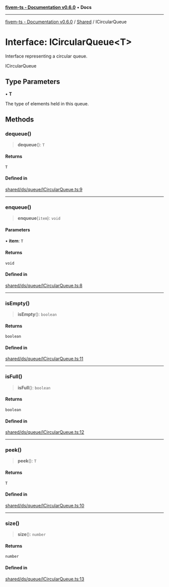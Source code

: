 [**fivem-ts - Documentation v0.6.0**](../../../README.md) • **Docs**

***

[fivem-ts - Documentation v0.6.0](../../../README.md) / [Shared](../README.md) / ICircularQueue

# Interface: ICircularQueue\<T\>

Interface representing a circular queue.

 ICircularQueue

## Type Parameters

• **T**

The type of elements held in this queue.

## Methods

### dequeue()

> **dequeue**(): `T`

#### Returns

`T`

#### Defined in

[shared/ds/queue/ICircularQueue.ts:9](https://github.com/Purpose-Dev/fivem-ts/blob/main/src/shared/ds/queue/ICircularQueue.ts#L9)

***

### enqueue()

> **enqueue**(`item`): `void`

#### Parameters

• **item**: `T`

#### Returns

`void`

#### Defined in

[shared/ds/queue/ICircularQueue.ts:8](https://github.com/Purpose-Dev/fivem-ts/blob/main/src/shared/ds/queue/ICircularQueue.ts#L8)

***

### isEmpty()

> **isEmpty**(): `boolean`

#### Returns

`boolean`

#### Defined in

[shared/ds/queue/ICircularQueue.ts:11](https://github.com/Purpose-Dev/fivem-ts/blob/main/src/shared/ds/queue/ICircularQueue.ts#L11)

***

### isFull()

> **isFull**(): `boolean`

#### Returns

`boolean`

#### Defined in

[shared/ds/queue/ICircularQueue.ts:12](https://github.com/Purpose-Dev/fivem-ts/blob/main/src/shared/ds/queue/ICircularQueue.ts#L12)

***

### peek()

> **peek**(): `T`

#### Returns

`T`

#### Defined in

[shared/ds/queue/ICircularQueue.ts:10](https://github.com/Purpose-Dev/fivem-ts/blob/main/src/shared/ds/queue/ICircularQueue.ts#L10)

***

### size()

> **size**(): `number`

#### Returns

`number`

#### Defined in

[shared/ds/queue/ICircularQueue.ts:13](https://github.com/Purpose-Dev/fivem-ts/blob/main/src/shared/ds/queue/ICircularQueue.ts#L13)

